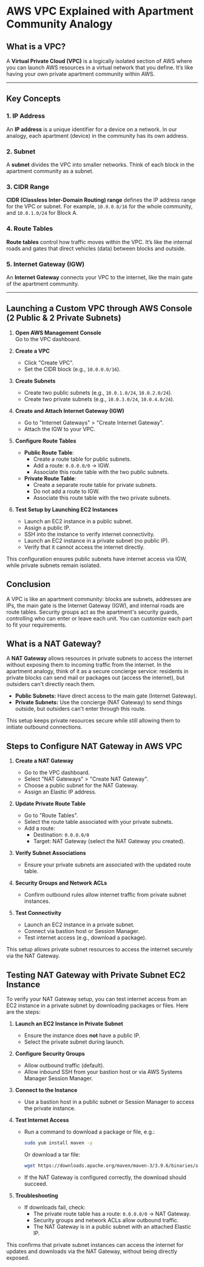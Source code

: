 # AWS VPC Explained with Apartment Community Analogy

## What is a VPC?

A **Virtual Private Cloud (VPC)** is a logically isolated section of AWS where you can launch AWS resources in a virtual network that you define. It’s like having your own private apartment community within AWS.

---

## Key Concepts

### 1. IP Address
An **IP address** is a unique identifier for a device on a network. In our analogy, each apartment (device) in the community has its own address.

### 2. Subnet
A **subnet** divides the VPC into smaller networks. Think of each block in the apartment community as a subnet.

### 3. CIDR Range
**CIDR (Classless Inter-Domain Routing) range** defines the IP address range for the VPC or subnet. For example, `10.0.0.0/16` for the whole community, and `10.0.1.0/24` for Block A.

### 4. Route Tables
**Route tables** control how traffic moves within the VPC. It’s like the internal roads and gates that direct vehicles (data) between blocks and outside.

### 5. Internet Gateway (IGW)
An **Internet Gateway** connects your VPC to the internet, like the main gate of the apartment community.

---


## Launching a Custom VPC through AWS Console (2 Public & 2 Private Subnets)

1. **Open AWS Management Console**  
    Go to the VPC dashboard.

2. **Create a VPC**  
    - Click "Create VPC".
    - Set the CIDR block (e.g., `10.0.0.0/16`).

3. **Create Subnets**  
    - Create two public subnets (e.g., `10.0.1.0/24`, `10.0.2.0/24`).
    - Create two private subnets (e.g., `10.0.3.0/24`, `10.0.4.0/24`).

4. **Create and Attach Internet Gateway (IGW)**  
    - Go to "Internet Gateways" > "Create Internet Gateway".
    - Attach the IGW to your VPC.

5. **Configure Route Tables**  
    - **Public Route Table**:  
      - Create a route table for public subnets.
      - Add a route: `0.0.0.0/0` → IGW.
      - Associate this route table with the two public subnets.
    - **Private Route Table**:  
      - Create a separate route table for private subnets.
      - Do not add a route to IGW.
      - Associate this route table with the two private subnets.

6. **Test Setup by Launching EC2 Instances**  
    - Launch an EC2 instance in a public subnet.
    - Assign a public IP.
    - SSH into the instance to verify internet connectivity.
    - Launch an EC2 instance in a private subnet (no public IP).
    - Verify that it cannot access the internet directly.

This configuration ensures public subnets have internet access via IGW, while private subnets remain isolated.


## Conclusion

A VPC is like an apartment community: blocks are subnets, addresses are IPs, the main gate is the Internet Gateway (IGW), and internal roads are route tables. Security groups act as the apartment's security guards, controlling who can enter or leave each unit. You can customize each part to fit your requirements.

## What is a NAT Gateway?

A **NAT Gateway** allows resources in private subnets to access the internet without exposing them to incoming traffic from the internet. In the apartment analogy, think of it as a secure concierge service: residents in private blocks can send mail or packages out (access the internet), but outsiders can't directly reach them.

- **Public Subnets:** Have direct access to the main gate (Internet Gateway).
- **Private Subnets:** Use the concierge (NAT Gateway) to send things outside, but outsiders can't enter through this route.

This setup keeps private resources secure while still allowing them to initiate outbound connections.
## Steps to Configure NAT Gateway in AWS VPC

1. **Create a NAT Gateway**
    - Go to the VPC dashboard.
    - Select "NAT Gateways" > "Create NAT Gateway".
    - Choose a public subnet for the NAT Gateway.
    - Assign an Elastic IP address.

2. **Update Private Route Table**
    - Go to "Route Tables".
    - Select the route table associated with your private subnets.
    - Add a route:  
      - Destination: `0.0.0.0/0`
      - Target: NAT Gateway (select the NAT Gateway you created).

3. **Verify Subnet Associations**
    - Ensure your private subnets are associated with the updated route table.

4. **Security Groups and Network ACLs**
    - Confirm outbound rules allow internet traffic from private subnet instances.

5. **Test Connectivity**
    - Launch an EC2 instance in a private subnet.
    - Connect via bastion host or Session Manager.
    - Test internet access (e.g., download a package).

This setup allows private subnet resources to access the internet securely via the NAT Gateway.

## Testing NAT Gateway with Private Subnet EC2 Instance

To verify your NAT Gateway setup, you can test internet access from an EC2 instance in a private subnet by downloading packages or files. Here are the steps:

1. **Launch an EC2 Instance in Private Subnet**
    - Ensure the instance does **not** have a public IP.
    - Select the private subnet during launch.

2. **Configure Security Groups**
    - Allow outbound traffic (default).
    - Allow inbound SSH from your bastion host or via AWS Systems Manager Session Manager.

3. **Connect to the Instance**
    - Use a bastion host in a public subnet or Session Manager to access the private instance.

4. **Test Internet Access**
    - Run a command to download a package or file, e.g.:
      ```bash
      sudo yum install maven -y
      ```
      Or download a tar file:
      ```bash
      wget https://downloads.apache.org/maven/maven-3/3.9.6/binaries/apache-maven-3.9.6-bin.tar.gz
      ```
    - If the NAT Gateway is configured correctly, the download should succeed.

5. **Troubleshooting**
    - If downloads fail, check:
      - The private route table has a route: `0.0.0.0/0` → NAT Gateway.
      - Security groups and network ACLs allow outbound traffic.
      - The NAT Gateway is in a public subnet with an attached Elastic IP.

This confirms that private subnet instances can access the internet for updates and downloads via the NAT Gateway, without being directly exposed.